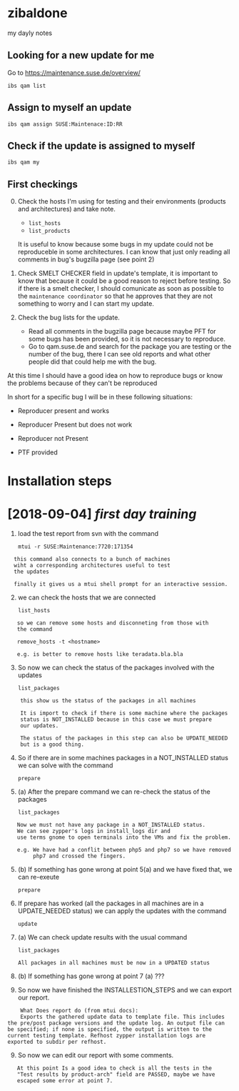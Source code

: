 # zibaldone
my dayly notes

## Looking for a new update for me

Go to https://maintenance.suse.de/overview/  

`ibs qam list`

## Assign to myself an update

`ibs qam assign SUSE:Maintenace:ID:RR`

## Check if the update is assigned to myself

`ibs qam my`

## First checkings

0. Check the hosts I'm using for testing and their environments (products and architectures) and take note.
   * `list_hosts`
   * `list_products`
   
   It is useful to know because some bugs in my update could not be reproduceble in some architectures. I can know that just only reading all comments in bug's bugzilla page (see point 2) 

1. Check SMELT CHECKER field in update's template, it is important to know that because it could be a good reason to reject before testing. So if there is a smelt checker, I should comunicate as soon as possible to the `maintenance coordinator` so that he approves that they are not something to worry and I can start my update.

2. Check the bug lists for the update.
   * Read all comments in the bugzilla page because maybe PFT for some bugs has been provided, so it is not necessary to reproduce.
   * Go to qam.suse.de and search for the package you are testing or the number of the bug, there I can see old reports and what other people did that could help me with the bug.
   

At this time I should have a good idea on how to reproduce bugs or know the problems because of they can't be reproduced
   
In short for a specific bug I will be in these following situations:

* Reproducer present and works

* Reproducer Present but does not work

* Reproducer not Present

* PTF provided


# Installation steps



# [2018-09-04] *first day training*

1. load the test report from svn with the command

   `mtui -r SUSE:Maintenance:7720:171354`

```
  this command also connects to a bunch of machines
  wiht a corresponding architectures useful to test
  the updates
  
  finally it gives us a mtui shell prompt for an interactive session.
```
  

2. we can check the hosts that we are connected

   `list_hosts`

```
   so we can remove some hosts and disconneting from those with
   the command
   
   remove_hosts -t <hostname>
   
   e.g. is better to remove hosts like teradata.bla.bla
```

3.  So now we can check the status of the packages involved with the updates


    `list_packages`

```
    this show us the status of the packages in all machines

    It is import to check if there is some machine where the packages 
    status is NOT_INSTALLED because in this case we must prepare 
    our updates.

    The status of the packages in this step can also be UPDATE_NEEDED
    but is a good thing.
```

4. So if there are in some machines packages in a NOT_INSTALLED status
   we can solve with the command

   `prepare`

5. (a) After the prepare command we can re-check the status of the packages 

   `list_packages`

```
   Now we must not have any package in a NOT_INSTALLED status.
   We can see zypper's logs in install_logs dir and
   use terms gnome to open terminals into the VMs and fix the problem.

   e.g. We have had a conflit between php5 and php7 so we have removed
        php7 and crossed the fingers.
```

5. (b) If something has gone wrong at point 5(a) and we have fixed that, we can
    re-exeute 
    
    `prepare`
   
   
6. If prepare has worked (all the packages in all machines are in a
   UPDATE_NEEDED status) we can apply the updates with the command
   
   `update`
   
   
7. (a) We can check update results with the usual command

   `list_packages`
   
   ```All packages in all machines must be now in a UPDATED status```
   
7. (b) If something has gone wrong at point 7 (a) ???

8.  So now we have finished the INSTALLESTION_STEPS and we can export
     our report.
    
```
    What Does report do (from mtui docs):
    Exports the gathered update data to template file. This includes the pre/post package versions and the update log. An output file can be specified; if none is specified, the output is written to the current testing template. Refhost zypper installation logs are exported to subdir per refhost.
```
    
9. So now we can edit our report with some comments.

```
   At this point Is a good idea to check is all the tests in the 
   "Test results by product-arch" field are PASSED, maybe we have
   escaped some error at point 7.
```
   
